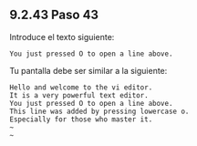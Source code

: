 ## 9.2.43 Paso 43
Introduce el texto siguiente:

	You just pressed O to open a line above.

Tu pantalla debe ser similar a la siguiente:

```
Hello and welcome to the vi editor.                                           
It is a very powerful text editor.  
You just pressed O to open a line above.                                      
This line was added by pressing lowercase o. 
Especially for those who master it.
~                                                                          
~ 
```